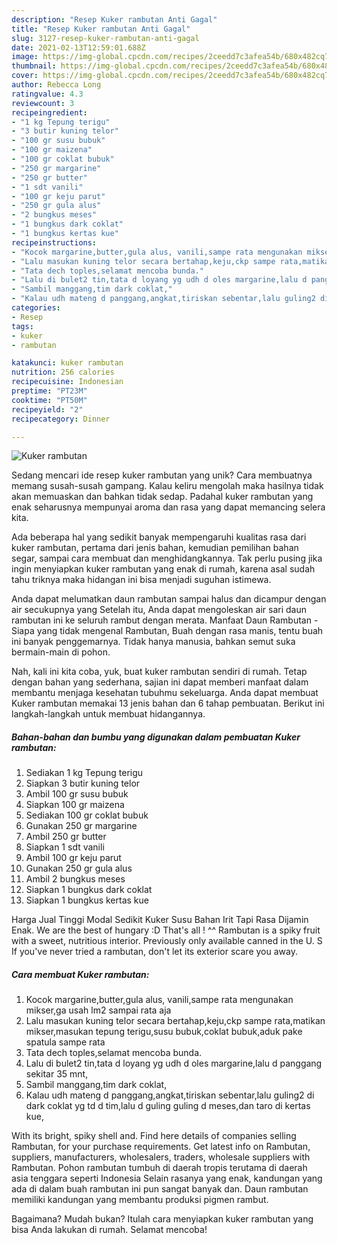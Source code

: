 ```yaml
---
description: "Resep Kuker rambutan Anti Gagal"
title: "Resep Kuker rambutan Anti Gagal"
slug: 3127-resep-kuker-rambutan-anti-gagal
date: 2021-02-13T12:59:01.688Z
image: https://img-global.cpcdn.com/recipes/2ceedd7c3afea54b/680x482cq70/kuker-rambutan-foto-resep-utama.jpg
thumbnail: https://img-global.cpcdn.com/recipes/2ceedd7c3afea54b/680x482cq70/kuker-rambutan-foto-resep-utama.jpg
cover: https://img-global.cpcdn.com/recipes/2ceedd7c3afea54b/680x482cq70/kuker-rambutan-foto-resep-utama.jpg
author: Rebecca Long
ratingvalue: 4.3
reviewcount: 3
recipeingredient:
- "1 kg Tepung terigu"
- "3 butir kuning telor"
- "100 gr susu bubuk"
- "100 gr maizena"
- "100 gr coklat bubuk"
- "250 gr margarine"
- "250 gr butter"
- "1 sdt vanili"
- "100 gr keju parut"
- "250 gr gula alus"
- "2 bungkus meses"
- "1 bungkus dark coklat"
- "1 bungkus kertas kue"
recipeinstructions:
- "Kocok margarine,butter,gula alus, vanili,sampe rata mengunakan mikser,ga usah lm2 sampai rata aja"
- "Lalu masukan kuning telor secara bertahap,keju,ckp sampe rata,matikan mikser,masukan tepung terigu,susu bubuk,coklat bubuk,aduk pake spatula sampe rata"
- "Tata dech toples,selamat mencoba bunda."
- "Lalu di bulet2 tin,tata d loyang yg udh d oles margarine,lalu d panggang sekitar 35 mnt,"
- "Sambil manggang,tim dark coklat,"
- "Kalau udh mateng d panggang,angkat,tiriskan sebentar,lalu guling2 di dark coklat yg td d tim,lalu d guling guling d meses,dan taro di kertas kue,"
categories:
- Resep
tags:
- kuker
- rambutan

katakunci: kuker rambutan 
nutrition: 256 calories
recipecuisine: Indonesian
preptime: "PT23M"
cooktime: "PT50M"
recipeyield: "2"
recipecategory: Dinner

---
```



![Kuker rambutan](https://img-global.cpcdn.com/recipes/2ceedd7c3afea54b/680x482cq70/kuker-rambutan-foto-resep-utama.jpg)

Sedang mencari ide resep kuker rambutan yang unik? Cara membuatnya memang susah-susah gampang. Kalau keliru mengolah maka hasilnya tidak akan memuaskan dan bahkan tidak sedap. Padahal kuker rambutan yang enak seharusnya mempunyai aroma dan rasa yang dapat memancing selera kita.

Ada beberapa hal yang sedikit banyak mempengaruhi kualitas rasa dari kuker rambutan, pertama dari jenis bahan, kemudian pemilihan bahan segar, sampai cara membuat dan menghidangkannya. Tak perlu pusing jika ingin menyiapkan kuker rambutan yang enak di rumah, karena asal sudah tahu triknya maka hidangan ini bisa menjadi suguhan istimewa.

Anda dapat melumatkan daun rambutan sampai halus dan dicampur dengan air secukupnya yang Setelah itu, Anda dapat mengoleskan air sari daun rambutan ini ke seluruh rambut dengan merata. Manfaat Daun Rambutan - Siapa yang tidak mengenal Rambutan, Buah dengan rasa manis, tentu buah ini banyak penggemarnya. Tidak hanya manusia, bahkan semut suka bermain-main di pohon.


Nah, kali ini kita coba, yuk, buat kuker rambutan sendiri di rumah. Tetap dengan bahan yang sederhana, sajian ini dapat memberi manfaat dalam membantu menjaga kesehatan tubuhmu sekeluarga. Anda dapat membuat Kuker rambutan memakai 13 jenis bahan dan 6 tahap pembuatan. Berikut ini langkah-langkah untuk membuat hidangannya.

<!--inarticleads1-->

##### Bahan-bahan dan bumbu yang digunakan dalam pembuatan Kuker rambutan:

1. Sediakan 1 kg Tepung terigu
1. Siapkan 3 butir kuning telor
1. Ambil 100 gr susu bubuk
1. Siapkan 100 gr maizena
1. Sediakan 100 gr coklat bubuk
1. Gunakan 250 gr margarine
1. Ambil 250 gr butter
1. Siapkan 1 sdt vanili
1. Ambil 100 gr keju parut
1. Gunakan 250 gr gula alus
1. Ambil 2 bungkus meses
1. Siapkan 1 bungkus dark coklat
1. Siapkan 1 bungkus kertas kue


Harga Jual Tinggi Modal Sedikit Kuker Susu Bahan Irit Tapi Rasa Dijamin Enak. We are the best of hungary :D That&#39;s all ! ^^ Rambutan is a spiky fruit with a sweet, nutritious interior. Previously only available canned in the U. S If you&#39;ve never tried a rambutan, don&#39;t let its exterior scare you away. 

<!--inarticleads2-->

##### Cara membuat Kuker rambutan:

1. Kocok margarine,butter,gula alus, vanili,sampe rata mengunakan mikser,ga usah lm2 sampai rata aja
1. Lalu masukan kuning telor secara bertahap,keju,ckp sampe rata,matikan mikser,masukan tepung terigu,susu bubuk,coklat bubuk,aduk pake spatula sampe rata
1. Tata dech toples,selamat mencoba bunda.
1. Lalu di bulet2 tin,tata d loyang yg udh d oles margarine,lalu d panggang sekitar 35 mnt,
1. Sambil manggang,tim dark coklat,
1. Kalau udh mateng d panggang,angkat,tiriskan sebentar,lalu guling2 di dark coklat yg td d tim,lalu d guling guling d meses,dan taro di kertas kue,


With its bright, spiky shell and. Find here details of companies selling Rambutan, for your purchase requirements. Get latest info on Rambutan, suppliers, manufacturers, wholesalers, traders, wholesale suppliers with Rambutan. Pohon rambutan tumbuh di daerah tropis terutama di daerah asia tenggara seperti Indonesia Selain rasanya yang enak, kandungan yang ada di dalam buah rambutan ini pun sangat banyak dan. Daun rambutan memiliki kandungan yang membantu produksi pigmen rambut. 

Bagaimana? Mudah bukan? Itulah cara menyiapkan kuker rambutan yang bisa Anda lakukan di rumah. Selamat mencoba!

